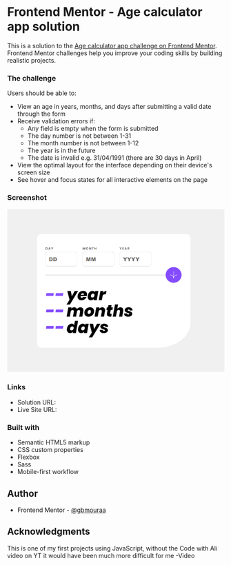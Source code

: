 # Frontend Mentor - Age calculator app solution

This is a solution to the [Age calculator app challenge on Frontend Mentor](https://www.frontendmentor.io/challenges/age-calculator-app-dF9DFFpj-Q). Frontend Mentor challenges help you improve your coding skills by building realistic projects. 

### The challenge

Users should be able to:

- View an age in years, months, and days after submitting a valid date through the form
- Receive validation errors if:
  - Any field is empty when the form is submitted
  - The day number is not between 1-31
  - The month number is not between 1-12
  - The year is in the future
  - The date is invalid e.g. 31/04/1991 (there are 30 days in April)
- View the optimal layout for the interface depending on their device's screen size
- See hover and focus states for all interactive elements on the page

### Screenshot

![](./images/screen-shot.png)

### Links

- Solution URL: [](https://github.com/gbmouraa/age_calculator)
- Live Site URL: [](https://gbmouraa.github.io/age_calculator/)


### Built with

- Semantic HTML5 markup
- CSS custom properties
- Flexbox
- Sass
- Mobile-first workflow

## Author

- Frontend Mentor - [@gbmouraa](https://www.frontendmentor.io/profile/gbmouraa)


## Acknowledgments

This is one of my first projects using JavaScript, without the Code with Ali video on YT it would have been much more difficult for me
-Video [](https://www.youtube.com/watch?v=zEU_NtZK9-c)

